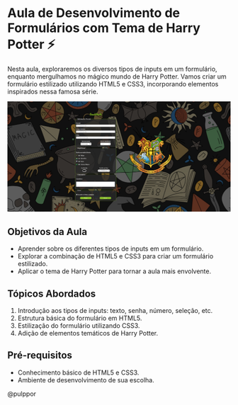 # Aula de Desenvolvimento de Formulários com Tema de Harry Potter ⚡

Nesta aula, exploraremos os diversos tipos de inputs em um formulário, enquanto mergulhamos no mágico mundo de Harry Potter. Vamos criar um formulário estilizado utilizando HTML5 e CSS3, incorporando elementos inspirados nessa famosa série.

![Logo de Hogwarts](./forms/imgs/SescWarts.png)


## Objetivos da Aula

- Aprender sobre os diferentes tipos de inputs em um formulário.
- Explorar a combinação de HTML5 e CSS3 para criar um formulário estilizado.
- Aplicar o tema de Harry Potter para tornar a aula mais envolvente.

## Tópicos Abordados

1. Introdução aos tipos de inputs: texto, senha, número, seleção, etc.
2. Estrutura básica do formulário em HTML5.
3. Estilização do formulário utilizando CSS3.
4. Adição de elementos temáticos de Harry Potter.

## Pré-requisitos

- Conhecimento básico de HTML5 e CSS3.
- Ambiente de desenvolvimento de sua escolha.


@pulppor
